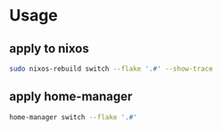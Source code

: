 # Usage

## apply to nixos
```sh
sudo nixos-rebuild switch --flake '.#' --show-trace
```

## apply home-manager
```sh 
home-manager switch --flake '.#'
```

